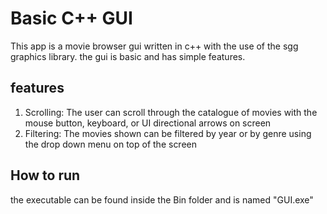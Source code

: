# Basic C++ GUI 
This app is a movie browser gui written in c++ with the use of the sgg graphics library. the gui is basic and has simple features.

## features 
1. Scrolling: The user can scroll through the catalogue of movies with the mouse button, keyboard, or UI directional arrows on screen
2. Filtering: The movies shown can be filtered by year or by genre using the drop down menu on top of the screen

## How to run
the executable can be found inside the Bin folder and is named "GUI.exe"

